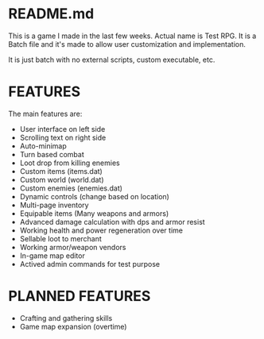 # README.md
This is a game I made in the last few weeks.
Actual name is Test RPG.
It is a Batch file and it's made to allow user customization and implementation.

It is just batch with no external scripts, custom executable, etc.

# FEATURES
The main features are:
- User interface on left side
- Scrolling text on right side
- Auto-minimap
- Turn based combat
- Loot drop from killing enemies
- Custom items (items.dat)
- Custom world (world.dat)
- Custom enemies (enemies.dat)
- Dynamic controls (change based on location)
- Multi-page inventory
- Equipable items (Many weapons and armors)
- Advanced damage calculation with dps and armor resist
- Working health and power regeneration over time
- Sellable loot to merchant
- Working armor/weapon vendors
- In-game map editor
- Actived admin commands for test purpose

# PLANNED FEATURES
- Crafting and gathering skills
- Game map expansion (overtime)

